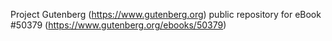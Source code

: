 Project Gutenberg (https://www.gutenberg.org) public repository for
eBook #50379 (https://www.gutenberg.org/ebooks/50379)

